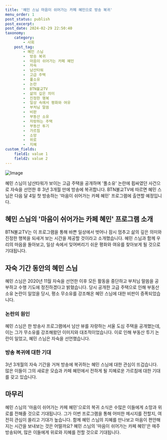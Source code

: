 ```yaml
---
title: '혜민 스님 마음이 쉬어가는 카페 혜민으로 방송 복귀'
menu_order: 1
post_status: publish
post_excerpt: 
post_date: 2024-02-29 22:50:40
taxonomy:
    category:
        - 사회
    post_tag:
        - 혜민 스님
        -  방송 복귀
        -  마음이 쉬어가는 카페 혜민
        -  자숙
        -  남산타워
        -  고급 주택
        -  풀소유
        -  논란
        -  BTN불교TV
        -  삶의 깊은 의미
        -  진정한 행복
        -  일상 속에서 평화와 여유
        -  부처님 말씀
        -  비판
        -  부동산 소유
        -  자랑하는 주택
        -  부동산 투기
        -  가르침
        -  소망
        -  위로
        -  지혜
custom_fields:
    field1: value 1
    field2: value 2
---
```


![Image](https://imgnews.pstatic.net/image/437/2024/02/28/0000381703_001_20240228213101423.jpg?type=w647)

혜민 스님이 남산타워가 보이는 고급 주택을 공개하며 '풀소유' 논란에 휩싸였던 사건으로 자숙을 선언한 후 3년 3개월 만에 방송에 복귀합니다. BTN불교TV에 따르면 혜민 스님은 다음 달 4일 첫 방송하는 '마음이 쉬어가는 카페 혜민' 프로그램에 출연할 예정입니다.  
## 혜민 스님의 '마음이 쉬어가는 카페 혜민' 프로그램 소개
BTN불교TV는 이 프로그램을 통해 바쁜 일상에서 벗어나 잠시 멈추고 삶의 깊은 의미와 진정한 행복을 되새겨 보는 시간을 제공할 것이라고 소개했습니다. 혜민 스님과 함께 우리의 마음을 돌아보고, 일상 속에서 잊어버리기 쉬운 평화와 여유를 찾아보게 될 것으로 기대됩니다.
## 자숙 기간 동안의 혜민 스님
혜민 스님은 2020년 11월 자숙을 선언한 이후 모든 활동을 중단하고 부처님 말씀을 공부하고 수행 기도에 정진하겠다고 밝혔습니다. 당시 공개한 고급 주택으로 인해 부동산 소유 논란이 일었을 당시, 평소 무소유를 강조해온 혜민 스님에 대한 비판이 증폭되었습니다.  
### 논란의 원인
혜민 스님은 한 방송사 프로그램에서 남산 뷰를 자랑하는 서울 도심 주택을 공개했는데, 이는 그가 무소유를 강조해왔던 이미지와 대조적이었습니다. 이로 인해 부동산 투기 논란이 일었고, 혜민 스님은 자숙을 선언했습니다.
### 방송 복귀에 대한 기대
3년 3개월의 자숙 기간을 거쳐 방송에 복귀하는 혜민 스님에 대한 관심이 뜨겁습니다. 많은 이들이 그의 새로운 모습과 카페 혜민에서 전하게 될 지혜로운 가르침에 대한 기대를 갖고 있습니다.
## 마무리
혜민 스님의 '마음이 쉬어가는 카페 혜민'으로의 복귀 소식은 수많은 이들에게 소망과 위로를 전해줄 것으로 기대됩니다. 그가 이번 프로그램을 통해 어떠한 메시지를 전할지, 여전히 관심이 쏠리고 기대가 높습니다. 함께 혜민 스님의 지혜를 만나보고 마음이 편안해지는 시간을 보내보는 것은 어떨까요? 혜민 스님의 '마음이 쉬어가는 카페 혜민'은 매주 방송되며, 많은 이들에게 위로와 지혜를 전할 것으로 기대됩니다.
